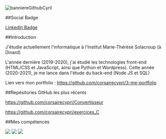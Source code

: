 


![banniereGithubCyril](https://user-images.githubusercontent.com/72859141/137271966-c35ad8f4-f7bc-4f7b-907b-a039f7764640.PNG)


##Social Badge

[LinkedIn Badge](https://www.linkedin.com/in/cyril-prigent/)


##Introduction

J'étudie actuellement l'informatique à l'Institut Marie-Thérèse Solacroup (à Dinard)

L'année dernière (2019-2020), j'ai étudié les technologies front-end (HTML/CSS et JavaScript, ainsi que Python et Wordpress).
Cette année (2020-2021), je me lance dans l'étude du back-end (Node JS et SQL)

Lien vers mon portfolio : https://github.com/corsairecypri/3-me-portfolio


##Repésitories GitHub les plus récents


<!-- BLOG-POST-LIST:START -->

https://github.com/corsairecypri/Convertisseur

https://github.com/corsairecypri/exercices_C

<!-- BLOG-POST-LIST:END --> 

##Mes compétences

![](https://img.shields.io/badge/Style-CSS-informational?style=flat&logo=css3&logoColor=white&color=4AB197)
![](https://img.shields.io/badge/Code-JavaScript-informational?style=flat&logo=JavaScript&logoColor=white&color=4AB197)
![](https://img.shields.io/badge/Tools-GitHub-informational?style=flat&logo=GitHub&logoColor=white&color=4AB197)


